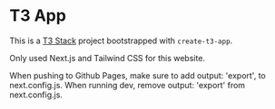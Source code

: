 # T3 App
This is a [T3 Stack](https://create.t3.gg/) project bootstrapped with `create-t3-app`.

Only used Next.js and Tailwind CSS for this website.

When pushing to Github Pages, make sure to add output: 'export', to next.config.js.
When running dev, remove output: 'export' from next.config.js.